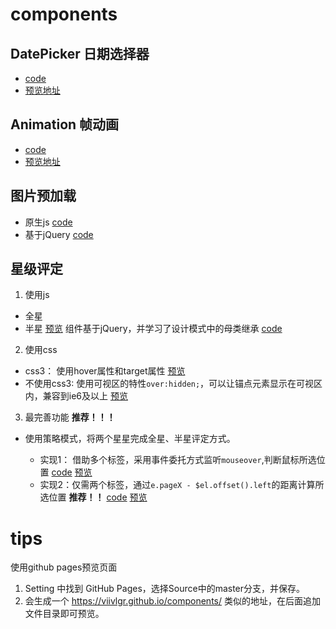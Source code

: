 # components

## DatePicker 日期选择器
- [code](https://github.com/viivLgr/components/tree/master/DatePicker)
- [预览地址](https://viivlgr.github.io/components/DatePicker/index.html)

## Animation 帧动画
- [code](https://github.com/viivLgr/components/tree/master/Animation)
- [预览地址](https://viivlgr.github.io/components/Animation/demo/index.html)


## 图片预加载
- 原生js [code](https://github.com/viivLgr/components/blob/master/Animation/src/imageLoader.js)
- 基于jQuery [code](https://github.com/viivLgr/components/blob/master/PreLoading/Camaro/preload.js)

## 星级评定
1. 使用js
- 全星 
- 半星
[预览](https://viivlgr.github.io/components/Start/index3.html)
组件基于jQuery，并学习了设计模式中的母类继承 [code](https://github.com/viivLgr/components/tree/master/Start)
2. 使用css
- css3： 使用hover属性和target属性 [预览](https://viivlgr.github.io/components/Start/index4.html)
- 不使用css3: 使用可视区的特性`over:hidden;`，可以让锚点元素显示在可视区内，兼容到ie6及以上 [预览](https://viivlgr.github.io/components/Start/index5.html)
3. 最完善功能 **推荐！！！**
- 使用策略模式，将两个星星完成全星、半星评定方式。

    - 实现1： 借助多个标签，采用事件委托方式监听`mouseover`,判断鼠标所选位置
        [code](https://github.com/viivLgr/components/blob/master/Start/index8.html)
        [预览](https://viivlgr.github.io/components/Start/index8.html)
    - 实现2：仅需两个标签，通过`e.pageX - $el.offset().left`的距离计算所选位置 **推荐！！**
        [code](https://github.com/viivLgr/components/blob/master/Start/index9.html)
        [预览](https://viivlgr.github.io/components/Start/index9.html)



# tips
使用github pages预览页面
1. Setting 中找到 GitHub Pages，选择Source中的master分支，并保存。
2. 会生成一个 https://viivlgr.github.io/components/ 类似的地址，在后面追加文件目录即可预览。